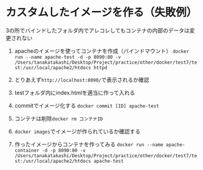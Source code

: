 # カスタムしたイメージを作る（失敗例）

3の所でバインドしたフォルダ内でアレコレしてもコンテナの内部のデータは変更されない

1. apacheのイメージを使ってコンテナを作成（バインドマウント）
   `docker run --name apache-test -d -p 8090:80 -v /Users/tanakatakashi/Desktop/Project/practice/other/docker/test7/test:/usr/local/apache2/htdocs httpd`

2. とりあえず`http://localhost:8090/`で表示されるか確認

3. testフォルダ内にindex.htmlを適当に作って入れる

4. commitでイメージ化する
   `docker commit [ID] apache-test`

5. コンテナは削除`docker rm コンテナID`

6. `docker images`でイメージが作られているか確認する

7. 作ったイメージからコンテナを作ってみる
   `docker run --name apache-container -d -p 8090:80 -v /Users/tanakatakashi/Desktop/Project/practice/other/docker/test7/test:/usr/local/apache2/htdocs apache-test`